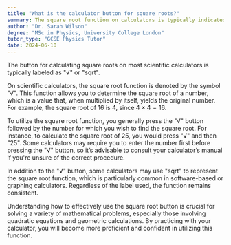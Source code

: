 ```yaml
---
title: "What is the calculator button for square roots?"
summary: The square root function on calculators is typically indicated by the symbols $\sqrt{}$ or $\text{sqrt}$.
author: "Dr. Sarah Wilson"
degree: "MSc in Physics, University College London"
tutor_type: "GCSE Physics Tutor"
date: 2024-06-10
---
```


The button for calculating square roots on most scientific calculators is typically labeled as "√" or "sqrt".

On scientific calculators, the square root function is denoted by the symbol "√". This function allows you to determine the square root of a number, which is a value that, when multiplied by itself, yields the original number. For example, the square root of $16$ is $4$, since $4 \times 4 = 16$.

To utilize the square root function, you generally press the "√" button followed by the number for which you wish to find the square root. For instance, to calculate the square root of $25$, you would press "√" and then "25". Some calculators may require you to enter the number first before pressing the "√" button, so it’s advisable to consult your calculator’s manual if you're unsure of the correct procedure.

In addition to the "√" button, some calculators may use "sqrt" to represent the square root function, which is particularly common in software-based or graphing calculators. Regardless of the label used, the function remains consistent.

Understanding how to effectively use the square root button is crucial for solving a variety of mathematical problems, especially those involving quadratic equations and geometric calculations. By practicing with your calculator, you will become more proficient and confident in utilizing this function.
    